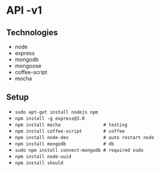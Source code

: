 # API -v1

## Technologies
- node
- express
- mongodb
- mongoose
- coffee-script
- mocha

## Setup
- `sudo apt-get install nodejs npm`
- `npm install -g express@3.0`
- `npm install mocha 				# testing` 
- `npm install coffee-script		# coffee`
- `npm install node-dev				# auto restart node`
- `npm install mongodb				# db`
- `sudo npm install connect-mongodb # required sudo`
- `npm install node-uuid`
- `npm install should`